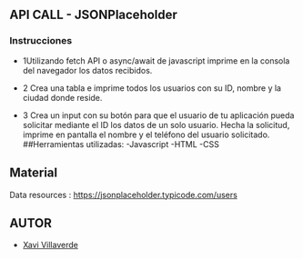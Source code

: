 ## API CALL - JSONPlaceholder
### Instrucciones
- 1Utilizando fetch API o async/await de javascript imprime en la consola del navegador los datos recibidos.

- 2 Crea una tabla e imprime todos los usuarios con su ID, nombre y la ciudad donde reside.

- 3 Crea un input con su botón para que el usuario de tu aplicación pueda solicitar mediante el ID los datos de un solo usuario. Hecha la solicitud, imprime en pantalla el nombre y el teléfono del usuario solicitado.
##Herramientas utilizadas:
-Javascript
-HTML
-CSS

## Material
Data resources : https://jsonplaceholder.typicode.com/users

## AUTOR
- [Xavi Villaverde](https://github.com/Xavi1594)
